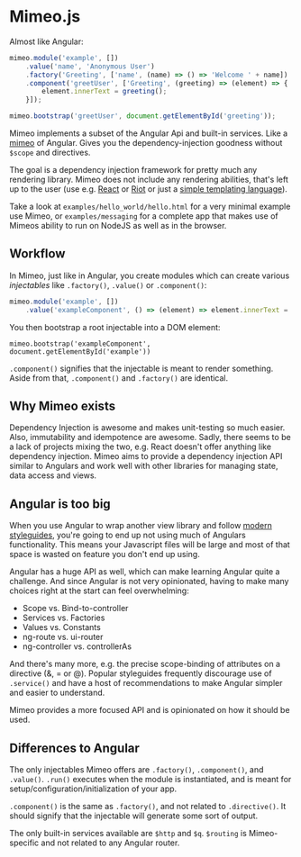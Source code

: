 Mimeo.js
========

Almost like Angular:

```javascript
mimeo.module('example', [])
    .value('name', 'Anonymous User')
    .factory('Greeting', ['name', (name) => () => 'Welcome ' + name])
    .component('greetUser', ['Greeting', (greeting) => (element) => {
        element.innerText = greeting();
    }]);

mimeo.bootstrap('greetUser', document.getElementById('greeting'));
```

Mimeo implements a subset of the Angular Api and built-in services.
Like a [mimeo](https://en.wikipedia.org/wiki/Mimeograph) of Angular. Gives you
the dependency-injection goodness without `$scope` and directives.

The goal is a dependency injection framework for pretty much any rendering
library. Mimeo does not include any rendering abilities, that's left up to the
user (use e.g. [React](https://facebook.github.io/react/) or [Riot](http://riotjs.com/)
or just a [simple templating language](https://github.com/janl/mustache.js)).

Take a look at `examples/hello_world/hello.html` for a very minimal example use
Mimeo, or `examples/messaging` for a complete app that makes use of Mimeos
ability to run on NodeJS as well as in the browser.

Workflow
-------

In Mimeo, just like in Angular, you create modules which can create various
*injectables* like `.factory()`, `.value()` or `.component()`:

```javascript
mimeo.module('example', [])
    .value('exampleComponent', () => (element) => element.innerText = 'Example';
```

You then bootstrap a root injectable into a DOM element:

`mimeo.bootstrap('exampleComponent', document.getElementById('example'))`

`.component()` signifies that the injectable is meant to render something. Aside
from that, `.component()` and `.factory()` are identical.

Why Mimeo exists
--------------

Dependency Injection is awesome and makes unit-testing so much easier. Also,
immutability and idempotence are awesome. Sadly, there seems to be a lack of
projects mixing the two, e.g. React doesn't offer anything like dependency
injection. Mimeo aims to provide a dependency injection API similar to Angulars and
work well with other libraries for managing state, data access and views.

Angular is too big
----------------

When you use Angular to wrap another view library and follow [modern styleguides](https://github.com/johnpapa/angular-styleguide/blob/master/a1/README.md#services),
you're going to end up not using much of Angulars functionality. This means your
Javascript files will be large and most of that space is wasted on feature
you don't end up using.

Angular has a huge API as well, which can make learning Angular quite a
challenge. And since Angular is not very opinionated, having to make many
choices right at the start can feel overwhelming:

* Scope vs. Bind-to-controller
* Services vs. Factories
* Values vs. Constants
* ng-route vs. ui-router
* ng-controller vs. controllerAs

And there's many more, e.g. the precise scope-binding of attributes on a
directive (&, = or @). Popular styleguides frequently discourage use of
`.service()` and have a host of recommendations to make Angular simpler and
easier to understand.

Mimeo provides a more focused API and is opinionated on how it should be used.

Differences to Angular
------------------

The only injectables Mimeo offers are `.factory()`, `.component()`, and
`.value()`. `.run()` executes when the module is instantiated, and is meant for
setup/configuration/initialization of your app.

`.component()` is the same as `.factory()`, and not related to `.directive()`.
It should signify that the injectable will generate some sort of output.

The only built-in services available are `$http` and `$q`. `$routing` is
Mimeo-specific and not related to any Angular router.